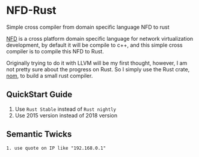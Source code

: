 # NFD-Rust
Simple cross compiler from domain specific language NFD to rust

[NFD](https://github.com/NetFuncDev/NFD-repo) is a cross platform domain specific language for network virtualization development, by default it will be compile to c++, and this simple cross compiler is to compile this NFD to Rust.

Originally trying to do it with LLVM will be my first thought, however, I am not pretty sure about the progress on Rust. So I simply use the Rust crate, [nom](https://github.com/Geal/nom), to build a small rust compiler.

## QuickStart Guide

1. Use `Rust Stable` instead of `Rust nightly`
2. Use 2015 version instead of 2018 version

## Semantic Twicks
    
    1. use quote on IP like "192.168.0.1"
